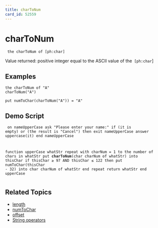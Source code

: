```yaml
---
title: charToNum
card_id: 52559
---
```


# charToNum

<code><pre>
the charToNum of [ph:char]
</pre></code>

Value returned: positive integer equal to the ASCII value of the<code> [ph:char</code>] 


## Examples

```
the charToNum of "A"
charToNum("A")

put numToChar(charToNum("A")) = "A"
```

## Demo Script

<code><pre>
on nameUpperCase
  ask "Please enter your name:"
  if (it is empty) or (the result is "Cancel") then exit nameUpperCase
  answer uppercase(it)
end nameUpperCase

function upperCase whatStr
  repeat with charNum = 1 to the number of chars in whatStr
    put <b>charToNum</b>(char charNum of whatStr) into thisChar
    if thisChar ≥ 97 AND thisChar ≤ 122
    then put numToChar(thisChar - 32) into char charNum of whatStr
  end repeat
  return whatStr
end upperCase
</pre></code>

## Related Topics

* [length](/HyperTalkReference/functions/length)
* [numToChar](/HyperTalkReference/functions/numToChar)
* [offset](/HyperTalkReference/functions/offset)
* [String operators](/HyperTalkReference/operatorsandconstants/String-operators)
